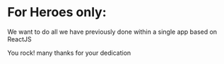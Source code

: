 <h1>For Heroes only:</h1>

<p>We want to do all we have previously done within a single app based on ReactJS</p>

<p>You rock! many thanks for your dedication</p>
